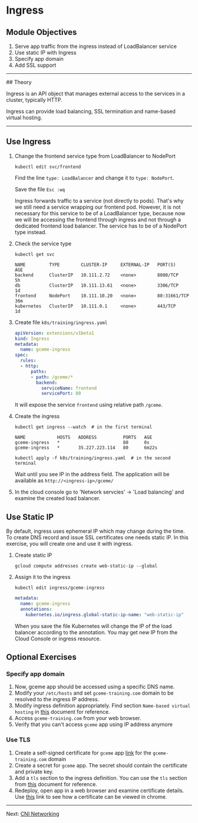 # Ingress

## Module Objectives

1. Serve app traffic from the ingress instead of LoadBalancer service
1. Use static IP with Ingress
1. Specify app domain
1. Add SSL support

---

## Theory

Ingress is an API object that manages external access to the services in a cluster, typically HTTP.

Ingress can provide load balancing, SSL termination and name-based virtual hosting.

---

## Use Ingress

1. Change the frontend service type from LoadBalancer to NodePort

    ```shell
    kubectl edit svc/frontend
    ```

    Find the line `type: LoadBalancer` and change it to `type: NodePort`.

    Save the file `Esc :wq`

    Ingress forwards traffic to a service (not directly to pods). That's why we still need a service wrapping our frontend pod. However, it is not necessary for this service to be of a LoadBalancer type, because now we will be accessing the frontend through ingress and not through a dedicated frontend load balancer. The service has to be of a NodePort type instead.

1. Check the service type

    ```shell
    kubectl get svc
    ```

    ```
    NAME         TYPE        CLUSTER-IP     EXTERNAL-IP   PORT(S)        AGE
    backend      ClusterIP   10.111.2.72    <none>        8080/TCP       5h
    db           ClusterIP   10.111.13.61   <none>        3306/TCP       1d
    frontend     NodePort    10.111.10.20   <none>        80:31661/TCP   36m
    kubernetes   ClusterIP   10.111.0.1     <none>        443/TCP        1d
    ```

1. Create file `k8s/training/ingress.yaml`

    ```yaml
    apiVersion: extensions/v1beta1
    kind: Ingress
    metadata:
      name: gceme-ingress
    spec:
      rules:
      - http:
          paths:
          - path: /gceme/*
            backend:
              serviceName: frontend
              servicePort: 80
    ```

    It will expose the service `frontend` using relative path `/gceme`.

1. Create the ingress

    ```shell
    kubectl get ingress --watch  # in the first terminal
    ```

    ```
    NAME            HOSTS   ADDRESS          PORTS   AGE
    gceme-ingress   *                        80      0s
    gceme-ingress   *       35.227.223.114   80      6m22s
    ```

    ```shell
    kubectl apply -f k8s/training/ingress.yaml  # in the second terminal
    ```

    Wait until you see IP in the address field. The application will be available as `http://<ingress-ip>/gceme/`

1. In the cloud console go to 'Network servcies' -> 'Load balancing' and examine the created load balancer.

## Use Static IP

By default, ingress uses ephemeral IP which may change during the time. To create DNS record and issue SSL certificates one needs static IP. In this exercise, you will create one and use it with ingress.

1. Create static IP

    ```shell
    gcloud compute addresses create web-static-ip --global
    ```

1. Assign it to the ingress

    ```shell
    kubectl edit ingress/gceme-ingress
    ```

    ```yaml
    metadata:
      name: gceme-ingress
      annotations:
        kubernetes.io/ingress.global-static-ip-name: "web-static-ip"
    ```

    When you save the file Kubernetes will change the IP of the load balancer according to the annotation. You may get new IP from the Cloud Console or ingress resource.

## Optional Exercises

### Specify app domain

1. Now, gceme app should be accessed using a specific DNS name.
1. Modify your `/etc/hosts` and set `gceme-training.com` domain to be resolved to the ingress IP address.
1. Modify ingress definition appropriately. Find section `Name-based virtual hosting` in [this](https://kubernetes.io/docs/concepts/services-networking/ingress/#types-of-ingress) document for reference.
1. Access `gceme-training.com` from your web browser.
1. Verify that you can't access `gceme` app using IP address anymore

### Use TLS

1. Create a self-signed certificate for `gceme` app [link](https://stackoverflow.com/questions/10175812/how-to-create-a-self-signed-certificate-with-openssl) for the `gceme-training.com` domain
1. Create a secret for `gceme` app. The secret should contain the certificate and private key.
1. Add a `tls` section to the ingress definition. You can use the `tls` section from [this](https://kubernetes.io/docs/concepts/services-networking/ingress/#types-of-ingress) document for reference.
1. Redeploy, open app in a web browser and examine certificate details. Use [this](https://www.ssl2buy.com/wiki/how-to-view-ssl-certificate-details-on-chrome-56) link to see how a certificate can be viewed in chrome.

---

Next: [CNI Networking](08-cni-networking.md)
